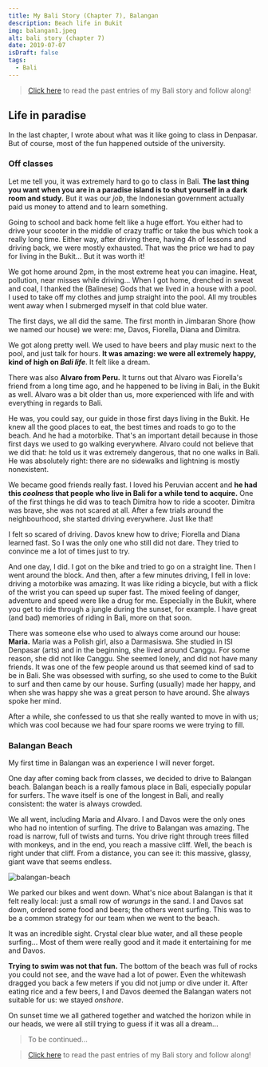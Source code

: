 ```yaml
---
title: My Bali Story (Chapter 7), Balangan
description: Beach life in Bukit
img: balangan1.jpeg
alt: bali story (chapter 7)
date: 2019-07-07
isDraft: false
tags: 
  - Bali
---
```


> [Click here](https://bulenya.xyz/tag/bali-story/) to read the past entries of my Bali story and follow along!

## Life in paradise

In the last chapter, I wrote about what was it like going to class in Denpasar. But of course, most of the fun happened outside of the university.

### Off classes
Let me tell you, it was extremely hard to go to class in Bali. __The last thing you want when you are in a paradise island is to shut yourself in a dark room and study.__ But it was our *job*, the Indonesian government actually paid us money to attend and to learn something.

Going to school and back home felt like a huge effort. You either had to drive your scooter in the middle of crazy traffic or take the bus which took a really long time. Either way, after driving there, having 4h of lessons and driving back, we were mostly exhausted. That was the price we had to pay for living in the Bukit... But it was worth it!

We got home around 2pm, in the most extreme heat you can imagine. Heat, pollution, near misses while driving... When I got home, drenched in sweat and coal, I thanked the (Balinese) Gods that we lived in a house with a pool. I used to take off my clothes and jump straight into the pool. All my troubles went away when I submerged myself in that cold blue water.

The first days, we all did the same. The first month in Jimbaran Shore (how we named our house) we were: me, Davos, Fiorella, Diana and Dimitra. 

We got along pretty well. We used to have beers and play music next to the pool, and just talk for hours. __It was amazing: we were all extremely happy, kind of high on *Bali life*__. It felt like a dream. 

There was also __Alvaro from Peru.__ It turns out that Alvaro was Fiorella's friend from a long time ago, and he happened to be living in Bali, in the Bukit as well. Alvaro was a bit older than us, more experienced with life and with everything in regards to Bali.

He was, you could say, our guide in those first days living in the Bukit. He knew all the good places to eat, the best times and roads to go to the beach. And he had a motorbike. That's an important detail because in those first days we used to go walking everywhere. Alvaro could not believe that we did that: he told us it was extremely dangerous, that no one walks in Bali. He was absolutely right: there are no sidewalks and lightning is mostly nonexistent.

We became good friends really fast. I loved his Peruvian accent and __he had this *coolness* that people who live in Bali for a while tend to acquire.__ One of the first things he did was to teach Dimitra how to ride a scooter. Dimitra was brave, she was not scared at all. After a few trials around the neighbourhood, she started driving everywhere. Just like that! 

I felt so scared of driving. Davos knew how to drive; Fiorella and Diana learned fast. So I was the only one who still did not dare. They tried to convince me a lot of times just to try.

And one day, I did. I got on the bike and tried to go on a straight line. Then I went around the block. And then, after a few minutes driving, I fell in love: driving a motorbike was amazing. It was like riding a bicycle, but with a flick of the wrist you can speed up super fast. The mixed feeling of danger, adventure and speed were like a drug for me. Especially in the Bukit, where you get to ride through a jungle during the sunset, for example. I have great (and bad) memories of riding in Bali, more on that soon.

There was someone else who used to always come around our house: __Maria.__ Maria was a Polish girl, also a Darmasiswa. She studied in ISI Denpasar (arts) and in the beginning, she lived around Canggu. For some reason, she did not like Canggu. She seemed lonely, and did not have many friends. It was one of the few people around us that seemed kind of sad to be in Bali. She was obsessed with surfing, so she used to come to the Bukit to surf and then came by our house. Surfing (usually) made her happy, and when she was happy she was a great person to have around. She always spoke her mind.

After a while, she confessed to us that she really wanted to move in with us; which was cool because we had four spare rooms we were trying to fill.

### Balangan Beach

My first time in Balangan was an experience I will never forget.

One day after coming back from classes, we decided to drive to Balangan beach. Balangan beach is a really famous place in Bali, especially popular for surfers. The wave itself is one of the longest in Bali, and really consistent: the water is always crowded.

We all went, including Maria and Alvaro. I and Davos were the only ones who had no intention of surfing. The drive to Balangan was amazing. The road is narrow, full of twists and turns. You drive right through trees filled with monkeys, and in the end, you reach a massive cliff. Well, the beach is right under that cliff. From a distance, you can see it: this massive, glassy, giant wave that seems endless.

![balangan-beach](//images.ctfassets.net/qf4deux2v57b/2Yjo5pKMPJARLcwmBO383T/91a56c333e1577f1b4fad3445caed88f/balangan-beach.jpg)


We parked our bikes and went down. What's nice about Balangan is that it felt really local: just a small row of *warungs* in the sand. I and Davos sat down, ordered some food and beers; the others went surfing. This was to be a common strategy for our team when we went to the beach.

It was an incredible sight. Crystal clear blue water, and all these people surfing... Most of them were really good and it made it entertaining for me and Davos.

__Trying to swim was not that fun.__ The bottom of the beach was full of rocks you could not see, and the wave had a lot of power. Even the whitewash dragged you back a few meters if you did not jump or dive under it. After eating rice and a few beers, I and Davos deemed the Balangan waters not suitable for us: we stayed *onshore*.

On sunset time we all gathered together and watched the horizon while in our heads, we were all still trying to guess if it was all a dream...


> To be continued...

> [Click here](https://bulenya.xyz/tag/bali-story/) to read the past entries of my Bali story and follow along!










